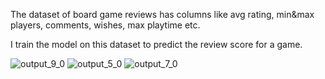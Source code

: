 The dataset of board game reviews has columns like avg rating, min&max players, comments, wishes, max playtime etc.

I train the model on this dataset to predict the review score for a game.

![output_9_0](https://user-images.githubusercontent.com/4441068/47595440-dd404300-d999-11e8-906c-0fa82c54870e.png)
![output_5_0](https://user-images.githubusercontent.com/4441068/47595444-e204f700-d999-11e8-8ceb-3555a14ae194.png)
![output_7_0](https://user-images.githubusercontent.com/4441068/47595445-e204f700-d999-11e8-872c-546d0577028e.png)
